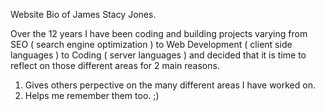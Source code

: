 Website Bio of James Stacy Jones.

Over the 12 years I have been coding and building projects varying from SEO ( search engine optimization ) to Web Development ( client side languages ) to Coding ( server languages ) and decided that it is time to reflect on those different areas for 2 main reasons.

1. Gives others perpective on the many different areas I have worked on.
2. Helps me remember them too. ;)